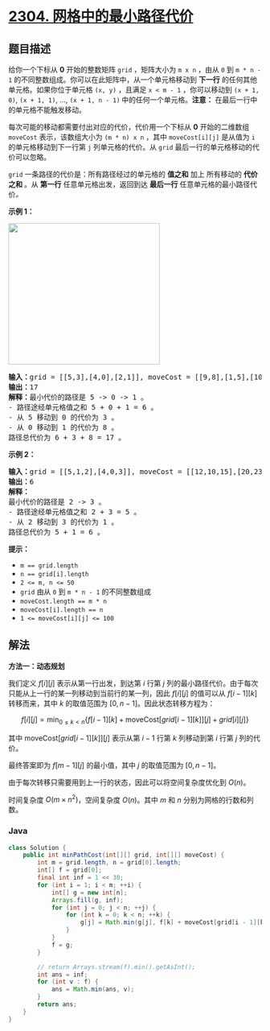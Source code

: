 # [2304. 网格中的最小路径代价](https://leetcode.cn/problems/minimum-path-cost-in-a-grid)

## 题目描述

<p>给你一个下标从 <strong>0</strong> 开始的整数矩阵&nbsp;<code>grid</code> ，矩阵大小为 <code>m x n</code> ，由从 <code>0</code> 到 <code>m * n - 1</code> 的不同整数组成。你可以在此矩阵中，从一个单元格移动到 <strong>下一行</strong> 的任何其他单元格。如果你位于单元格 <code>(x, y)</code> ，且满足 <code>x &lt; m - 1</code> ，你可以移动到 <code>(x + 1, 0)</code>, <code>(x + 1, 1)</code>, ..., <code>(x + 1, n - 1)</code><strong> </strong>中的任何一个单元格。<strong>注意：</strong>&nbsp;在最后一行中的单元格不能触发移动。</p>

<p>每次可能的移动都需要付出对应的代价，代价用一个下标从 <strong>0</strong> 开始的二维数组 <code>moveCost</code> 表示，该数组大小为 <code>(m * n) x n</code> ，其中 <code>moveCost[i][j]</code> 是从值为 <code>i</code> 的单元格移动到下一行第 <code>j</code> 列单元格的代价。从&nbsp;<code>grid</code> 最后一行的单元格移动的代价可以忽略。</p>

<p><code>grid</code> 一条路径的代价是：所有路径经过的单元格的 <strong>值之和</strong> 加上 所有移动的 <strong>代价之和 </strong>。从 <strong>第一行</strong> 任意单元格出发，返回到达 <strong>最后一行</strong> 任意单元格的最小路径代价<em>。</em></p>

<p><strong>示例 1：</strong></p>

<p><img alt="" src="https://fastly.jsdelivr.net/gh/doocs/leetcode@main/solution/2300-2399/2304.Minimum%20Path%20Cost%20in%20a%20Grid/images/griddrawio-2.png" style="width: 301px; height: 281px;" /></p>

<pre>
<strong>输入：</strong>grid = [[5,3],[4,0],[2,1]], moveCost = [[9,8],[1,5],[10,12],[18,6],[2,4],[14,3]]
<strong>输出：</strong>17
<strong>解释：</strong>最小代价的路径是 5 -&gt; 0 -&gt; 1 。
- 路径途经单元格值之和 5 + 0 + 1 = 6 。
- 从 5 移动到 0 的代价为 3 。
- 从 0 移动到 1 的代价为 8 。
路径总代价为 6 + 3 + 8 = 17 。
</pre>

<p><strong>示例 2：</strong></p>

<pre>
<strong>输入：</strong>grid = [[5,1,2],[4,0,3]], moveCost = [[12,10,15],[20,23,8],[21,7,1],[8,1,13],[9,10,25],[5,3,2]]
<strong>输出：</strong>6
<strong>解释：</strong>
最小代价的路径是 2 -&gt; 3 。 
- 路径途经单元格值之和 2 + 3 = 5 。 
- 从 2 移动到 3 的代价为 1 。 
路径总代价为 5 + 1 = 6 。</pre>

<p><strong>提示：</strong></p>

<ul>
	<li><code>m == grid.length</code></li>
	<li><code>n == grid[i].length</code></li>
	<li><code>2 &lt;= m, n &lt;= 50</code></li>
	<li><code>grid</code> 由从 <code>0</code> 到 <code>m * n - 1</code> 的不同整数组成</li>
	<li><code>moveCost.length == m * n</code></li>
	<li><code>moveCost[i].length == n</code></li>
	<li><code>1 &lt;= moveCost[i][j] &lt;= 100</code></li>
</ul>

## 解法

**方法一：动态规划**

我们定义 $f[i][j]$ 表示从第一行出发，到达第 $i$ 行第 $j$ 列的最小路径代价。由于每次只能从上一行的某一列移动到当前行的某一列，因此 $f[i][j]$ 的值可以从 $f[i - 1][k]$ 转移而来，其中 $k$ 的取值范围为 $[0, n - 1]$。因此状态转移方程为：

$$
f[i][j] = \min_{0 \leq k < n} \{f[i - 1][k] + \text{moveCost}[grid[i - 1][k]][j] + grid[i][j]\}
$$

其中 $\text{moveCost}[grid[i - 1][k]][j]$ 表示从第 $i - 1$ 行第 $k$ 列移动到第 $i$ 行第 $j$ 列的代价。

最终答案即为 $f[m - 1][j]$ 的最小值，其中 $j$ 的取值范围为 $[0, n - 1]$。

由于每次转移只需要用到上一行的状态，因此可以将空间复杂度优化到 $O(n)$。

时间复杂度 $O(m \times n^2)$，空间复杂度 $O(n)$。其中 $m$ 和 $n$ 分别为网格的行数和列数。

### **Java**

```java
class Solution {
    public int minPathCost(int[][] grid, int[][] moveCost) {
        int m = grid.length, n = grid[0].length;
        int[] f = grid[0];
        final int inf = 1 << 30;
        for (int i = 1; i < m; ++i) {
            int[] g = new int[n];
            Arrays.fill(g, inf);
            for (int j = 0; j < n; ++j) {
                for (int k = 0; k < n; ++k) {
                    g[j] = Math.min(g[j], f[k] + moveCost[grid[i - 1][k]][j] + grid[i][j]);
                }
            }
            f = g;
        }

        // return Arrays.stream(f).min().getAsInt();
        int ans = inf;
        for (int v : f) {
            ans = Math.min(ans, v);
        }
        return ans;
    }
}
```
